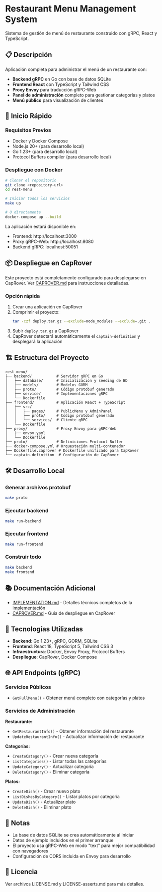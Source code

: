 # Restaurant Menu Management System

Sistema de gestión de menú de restaurante construido con gRPC, React y TypeScript.

## 📋 Descripción

Aplicación completa para administrar el menú de un restaurante con:
- **Backend gRPC** en Go con base de datos SQLite
- **Frontend React** con TypeScript y Tailwind CSS
- **Proxy Envoy** para traducción gRPC-Web
- **Panel de administración** completo para gestionar categorías y platos
- **Menú público** para visualización de clientes

## 🚀 Inicio Rápido

### Requisitos Previos

- Docker y Docker Compose
- Node.js 20+ (para desarrollo local)
- Go 1.23+ (para desarrollo local)
- Protocol Buffers compiler (para desarrollo local)

### Despliegue con Docker

```bash
# Clonar el repositorio
git clone <repository-url>
cd rest-menu

# Iniciar todos los servicios
make up

# O directamente
docker-compose up --build
```

La aplicación estará disponible en:
- Frontend: http://localhost:3000
- Proxy gRPC-Web: http://localhost:8080
- Backend gRPC: localhost:50051

## 📦 Despliegue en CapRover

Este proyecto está completamente configurado para desplegarse en CapRover. Ver [CAPROVER.md](./CAPROVER.md) para instrucciones detalladas.

### Opción rápida

1. Crear una aplicación en CapRover
2. Comprimir el proyecto:
   ```bash
   tar -czf deploy.tar.gz --exclude=node_modules --exclude=.git .
   ```
3. Subir `deploy.tar.gz` a CapRover
4. CapRover detectará automáticamente el `captain-definition` y desplegará la aplicación

## 🏗️ Estructura del Proyecto

```
rest-menu/
├── backend/           # Servidor gRPC en Go
│   ├── database/      # Inicialización y seeding de BD
│   ├── models/        # Modelos GORM
│   ├── proto/         # Código protobuf generado
│   ├── service/       # Implementaciones gRPC
│   └── Dockerfile
├── frontend/          # Aplicación React + TypeScript
│   ├── src/
│   │   ├── pages/     # PublicMenu y AdminPanel
│   │   ├── proto/     # Código protobuf generado
│   │   └── services/  # Cliente gRPC
│   └── Dockerfile
├── proxy/             # Proxy Envoy para gRPC-Web
│   ├── envoy.yaml
│   └── Dockerfile
├── proto/             # Definiciones Protocol Buffer
├── docker-compose.yml # Orquestación multi-contenedor
├── Dockerfile.caprover # Dockerfile unificado para CapRover
└── captain-definition  # Configuración de CapRover
```

## 🛠️ Desarrollo Local

### Generar archivos protobuf

```bash
make proto
```

### Ejecutar backend

```bash
make run-backend
```

### Ejecutar frontend

```bash
make run-frontend
```

### Construir todo

```bash
make backend
make frontend
```

## 📚 Documentación Adicional

- [IMPLEMENTATION.md](./IMPLEMENTATION.md) - Detalles técnicos completos de la implementación
- [CAPROVER.md](./CAPROVER.md) - Guía de despliegue en CapRover

## 🔧 Tecnologías Utilizadas

- **Backend**: Go 1.23+, gRPC, GORM, SQLite
- **Frontend**: React 18, TypeScript 5, Tailwind CSS 3
- **Infraestructura**: Docker, Envoy Proxy, Protocol Buffers
- **Despliegue**: CapRover, Docker Compose

## 🌐 API Endpoints (gRPC)

### Servicios Públicos
- `GetFullMenu()` - Obtener menú completo con categorías y platos

### Servicios de Administración

**Restaurante:**
- `GetRestaurantInfo()` - Obtener información del restaurante
- `UpdateRestaurantInfo()` - Actualizar información del restaurante

**Categorías:**
- `CreateCategory()` - Crear nueva categoría
- `ListCategories()` - Listar todas las categorías
- `UpdateCategory()` - Actualizar categoría
- `DeleteCategory()` - Eliminar categoría

**Platos:**
- `CreateDish()` - Crear nuevo plato
- `ListDishesByCategory()` - Listar platos por categoría
- `UpdateDish()` - Actualizar plato
- `DeleteDish()` - Eliminar plato

## 📝 Notas

- La base de datos SQLite se crea automáticamente al iniciar
- Datos de ejemplo incluidos en el primer arranque
- El proyecto usa gRPC-Web en modo "text" para mejor compatibilidad con navegadores
- Configuración de CORS incluida en Envoy para desarrollo

## 📄 Licencia

Ver archivos LICENSE.md y LICENSE-asserts.md para más detalles.
